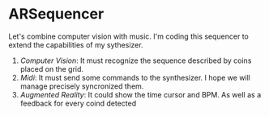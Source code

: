 # ARSequencer

Let's combine computer vision with music. I'm coding this sequencer to extend the capabilities of my sythesizer. 

1) *Computer Vision*: It must recognize the sequence described by coins placed on the grid.
2) *Midi*: It must send some commands to the synthesizer. I hope we will manage precisely syncronized them.
3) *Augmented Reality*:  It could show the time cursor and BPM. As well as a feedback for every coind detected

